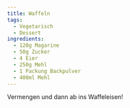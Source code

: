 ```yaml
---
title: Waffeln
tags:
  - Vegetarisch
  - Dessert
ingredients:
  - 120g Magarine
  - 50g Zucker
  - 4 Eier
  - 250g Mehl
  - 1 Packung Backpulver
  - 400ml Mehl
---
```


Vermengen und dann ab ins Waffeleisen!
